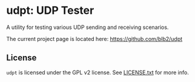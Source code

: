 udpt: UDP Tester
================
A utility for testing various UDP sending and receiving scenarios.

The current project page is located here: <https://github.com/blb2/udpt>

License
-------
`udpt` is licensed under the GPL v2 license. See [LICENSE.txt](LICENSE.txt) for more info.
